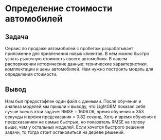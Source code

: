 # Определение стоимости автомобилей

## Задача

Сервис по продаже автомобилей с пробегом разрабатывает приложение для привлечения новых клиентов. В нём можно быстро узнать рыночную стоимость своего автомобиля. В нашем распоряжении исторические данные: технические характеристики, комплектации и цены автомобилей. Нам нужно построить модель для определения стоимости. 

## Вывод

Нам был предостафлен один файл с данными. 
После обучения и анализа моделей мы пришли к выводу, что LightGBM показал себя лучше всех в этой задаче: RMSE = 1606.06, время обучения = 353 секунды и время предсказания = 0.82 секунд. Хоть и время обучения с предсказанием не самые быстрые, но показатель RMSE на голову выше, чем у остальных моделей.
Если хочется быстрого решения задачи, то тогда стоит остановиться на дереве решений. 
